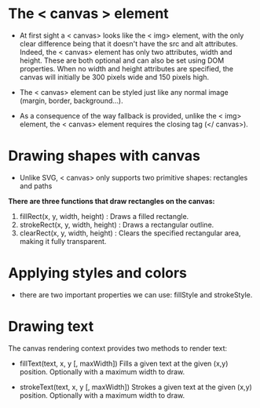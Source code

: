 # The < canvas > element

- At first sight a < canvas> looks like the < img> element, with the only clear difference being that it doesn't have the src and alt attributes. Indeed, the < canvas> element has only two attributes, width and height. These are both optional and can also be set using DOM properties. When no width and height attributes are specified, the canvas will initially be 300 pixels wide and 150 pixels high.

- The < canvas> element can be styled just like any normal image (margin, border, background…).

- As a consequence of the way fallback is provided, unlike the < img> element, the < canvas> element requires the closing tag (</ canvas>).



# Drawing shapes with canvas

- Unlike SVG, < canvas> only supports two primitive shapes: rectangles and paths 

**There are three functions that draw rectangles on the canvas:**
<ol>
<li>fillRect(x, y, width, height) :
Draws a filled rectangle.</li>
<li>strokeRect(x, y, width, height) :
Draws a rectangular outline.</li>
<li>clearRect(x, y, width, height) :
Clears the specified rectangular area, making it fully transparent.</li>
</ol>


# Applying styles and colors

- there are two important properties we can use:                  fillStyle and strokeStyle.

# Drawing text

The canvas rendering context provides two methods to render text:

- fillText(text, x, y [, maxWidth])
Fills a given text at the given (x,y) position. Optionally with a maximum width to draw.


- strokeText(text, x, y [, maxWidth])
Strokes a given text at the given (x,y) position. Optionally with a maximum width to draw.